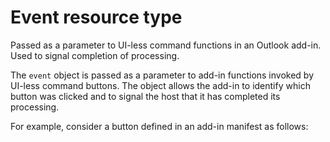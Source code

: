 # Event resource type

Passed as a parameter to UI-less command functions in an Outlook add-in. Used to signal completion of processing.

The `event` object is passed as a parameter to add-in functions invoked by UI-less command buttons. The object allows the add-in to identify which button was clicked and to signal the host that it has completed its processing. 	 
 	 
For example, consider a button defined in an add-in manifest as follows: 	 
 	 
<Control xsi:type="Button" id="eventTestButton"> 	 
<Label resid="eventButtonLabel" /> 	 
<Tooltip resid="eventButtonTooltip" /> 	 
<Supertip> 	 
<Title resid="eventSuperTipTitle" /> 	 
<Description resid="eventSuperTipDescription" /> 	 
</Supertip> 	 
<Icon> 	 
<bt:Image size="16" resid="blue-icon-16" /> 	 
<bt:Image size="32" resid="blue-icon-32" /> 	 
<bt:Image size="80" resid="blue-icon-80" /> 	 
</Icon> 	 
<Action xsi:type="ExecuteFunction"> 	 
<FunctionName>testEventObject</FunctionName> 	 
</Action> 	 
</Control> 	 
 	 
The button has an `id` attribute set to `eventTestButton`, and will invoke the `testEventObject` function defined in the add-in. That function looks like this: 	 
 	 
function testEventObject(event) { 	 
// The event object implements the Event interface 	 
 	 
// This value will be "eventTestButton" 	 
var buttonId = event.source.id; 	 
 	 
// Signal to the host app that processing is complete. 	 
event.completed(); 	 
}

*	Namespace: *Event*
*	Minimum requirement set/version: *1.3*
*	Minimum permission level: *Restricted*
*	Modes supported: *Read, Compose*


### Properties

| Property	   | Type	| Description| Requirements|
|:-------------|:-------|:-----------|:------------|
|source      | Object | Gets the identifier of the add-in command button that invoked the method. | 1.3 |  
>|%name%      | %type% | %description% | %req% |



## Methods

| Method	   | Return Type    | Description | Requirements|
|:-------------|:---------------|:------------|:----|
| [completed](completed)     |  | Indicates that the add-in has completed processing that was triggered by an add-in command button. | 1.3|  
>| [%name%](%link%)     | %type% | %description% | %req%|

